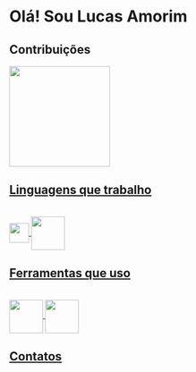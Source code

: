 # Olá! Sou Lucas Amorim

## Contribuições
<div>
  <a href = "https://github.com/lucasamorimuser">
  <img height="180em" src="https://github-readme-stats.vercel.app/api?username=lucasamorimuser&show_icons=true&theme=merko&include_all_comits=true&count_private=true">
</div>

## Linguagens que trabalho
<div style = "display: inline_block"><br>
  <img align = "center" height = "35" width = "35" src="https://cdn.jsdelivr.net/gh/devicons/devicon@latest/icons/python/python-original-wordmark.svg" />
  <img align = "center" height = "60" width = "60" src="https://cdn.jsdelivr.net/gh/devicons/devicon@latest/icons/sqldeveloper/sqldeveloper-plain.svg" />         
       
</div>

## Ferramentas que uso

<div style = "display: inline_block"><br>
  <img align = "center" height = "60" width = "60" src="https://cdn.jsdelivr.net/gh/devicons/devicon@latest/icons/vscode/vscode-original-wordmark.svg" /> 
  <img align = "center" height = "60" width = "60" src="https://cdn.jsdelivr.net/gh/devicons/devicon@latest/icons/postgresql/postgresql-original.svg" />
          
</div>

## Contatos


